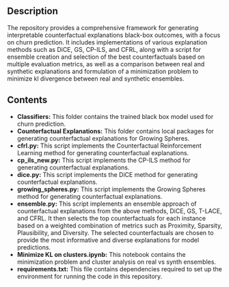 ## Description
The repository provides a comprehensive framework for generating interpretable counterfactual explanations black-box outcomes, with a focus on churn prediction. It includes implementations of various explanation methods such as DiCE, GS, CP-ILS, and CFRL, along with a script for ensemble creation and selection of the best counterfactuals based on multiple evaluation metrics, as well as a comparison between real and synthetic explanations and formulation of a minimization problem to minimize kl divergence between real and synthetic ensembles.

## Contents
- **Classifiers:** This folder contains the trained black box model used for churn prediction.
- **Counterfactual Explanations:** This folder contains local packages for generating counterfactual explanations for Growing Spheres.
- **cfrl.py:** This script implements the Counterfactual Reinforcement Learning method for generating counterfactual explanations.
- **cp_ils_new.py:** This script implements the CP-ILS method for generating counterfactual explanations.
- **dice.py:** This script implements the DiCE method for generating counterfactual explanations.
- **growing_spheres.py:** This script implements the Growing Spheres method for generating counterfactual explanations.
- **ensemble.py:** This script implements an ensemble approach of counterfactual explanations from the above methods, DiCE, GS, T-LACE, and CFRL. It then selects the top counterfactuals for each instance based on a weighted combination of metrics such as Proximity, Sparsity, Plausibility, and Diversity. The selected counterfactuals are chosen to provide the most informative and diverse explanations for model predictions.
- **Minimize KL on clusters.ipynb:** This notebook contains the minimization problem and cluster analysis on real vs synth ensembles.
- **requirements.txt:** This file contains dependencies required to set up the environment for running the code in this repository.

